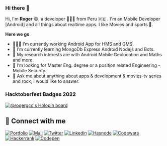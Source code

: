 <link rel="stylesheet" type="text/css" href="./style.css" />


### Hi there 👋


Hi, I'm **Roger** 😄, a developer 👨🏻‍💻 from Peru 🇵🇪 . I'm an Mobile Developer [Android] and all things about realtime apps. I like Movies and sports 🏃.


  **Here we go**

  - 👨🏻‍💻 I’m currently working Android App for HMS and GMS.
  - 🌱 I’m currently learning MongoDb Express Android Nodejs and Bots.
  - 🤔 My research interests are with  Android Mobile Geolocation and Maths and more.
  - 💼 I’m looking for Master Eng. degree or a position related Engineering - Mobile Security.
  - 💬 Ask me about anything about apps & development & movies-tv series and rock, I would like to answer.


<!--HACKTOBERFEST START -->

 ### Hacktoberfest Badges 2022
 
[![@rogergcc's Holopin board](https://holopin.me/rogergcc)](https://holopin.io/@rogergcc)

<!--HACKTOBERFEST END -->


## 🔗 Connect with me

[![Portfolio](https://img.shields.io/badge/-Portfolio-black?style=for-the-badge&logo=google-chrome&logoColor=white)](https://www.rogercolquecalcina.me/)
[![Mail](https://img.shields.io/badge/-Say%20Hi!-black?style=for-the-badge&logo=gmail)](mailto:rogcolquehuancac@gmail.com)
[![Twitter](https://img.shields.io/badge/-Twitter-black?style=for-the-badge&logo=twitter)](https://twitter.com/gccroger)
[![Linkedin](https://img.shields.io/badge/-LinkedIn-black?style=for-the-badge&logo=Linkedin)](https://linkedin.com/in/roger-colquehuanca-calcina)
[![Hasnode](https://img.shields.io/badge/-HasNode-black?style=for-the-badge&logo=rss)](https://blogdevtrip.hashnode.dev)
[![Codewars](https://img.shields.io/badge/-codewars-black?style=for-the-badge&logo=codewars&logoColor=bb432c)](https://www.codewars.com/users/rogergcc)
[![Hackerrank](https://img.shields.io/badge/-hackerrank-black?style=for-the-badge&logo=hackerrank)](https://www.hackerrank.com/rogergcc)
[![Codepen](https://img.shields.io/badge/-Codepen-black?style=for-the-badge&logo=codepen&logoColor=white)](https://codepen.io/rogergcc)

<!--
[![Google Play](https://img.shields.io/badge/-Google%20Play-black?style=for-the-badge&logo=google-play)](https://play.google.com/store/apps/dev?id=7315706573700759915)

<p align="left">
<a href="https://codepen.io/rogergcc" target="blank"><img align="center" src="https://cdn.jsdelivr.net/npm/simple-icons@3.0.1/icons/codepen.svg" alt="rogergcc" height="30" width="40" /></a>
<a href="https://dev.to/rogergcc" target="blank"><img align="center" src="https://cdn.jsdelivr.net/npm/simple-icons@3.0.1/icons/dev-dot-to.svg" alt="rogergcc" height="30" width="40" /></a>
<a href="https://linkedin.com/in/roger-colquehuanca-calcina" target="blank"><img align="center" src="https://cdn.jsdelivr.net/npm/simple-icons@3.0.1/icons/linkedin.svg" alt="roger-colquehuanca-calcina" height="30" width="40" /></a>
<a href="https://stackoverflow.com/story/rogergcc" target="blank"><img align="center" src="https://cdn.jsdelivr.net/npm/simple-icons@3.0.1/icons/stackoverflow.svg" alt="rogergcc" height="30" width="40" /></a>
<a href="https://www.hackerrank.com/rogergcc" target="blank"><img align="center" src="https://cdn.jsdelivr.net/npm/simple-icons@3.0.1/icons/hackerrank.svg" alt="rogergcc" height="30" width="40" /></a>
<a href="https://blogdevtrip.hashnode.dev" target="blank"><img align="center" src="https://cdn.jsdelivr.net/npm/simple-icons@3.0.1/icons/rss.svg" alt="https://blogdevtrip.hashnode.dev" height="30" width="40" /></a>
</p> 

--!>

